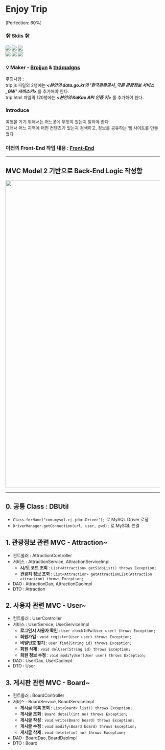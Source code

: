 # Enjoy Trip 
(Perfection: 60%)

### 🛠 Skiis 🛠
<img src="https://img.shields.io/badge/HTML-E34F26?style=flat&logo=HTML&logoColor=white"/> <img src="https://img.shields.io/badge/CSS-1572B6?style=flat&logo=CSS&logoColor=white"/> <img src="https://img.shields.io/badge/JavaScript-F7DF1E?style=flat&logo=JavaScript&logoColor=white"/>   
<img src="https://img.shields.io/badge/Java-F7A900?style=flat&logo=Java&logoColor=orange"/> <img src="https://img.shields.io/badge/Servlet-F7A900?style=flat&logo=Servlet&logoColor=orange"/> <img src="https://img.shields.io/badge/JSP-F7A900?style=flat&logo=JSP&logoColor=orange"/>

### :bulb: Maker - [Brojjun](https://github.com/Brojjun) & [thdqudgns](https://github.com/thdqudgns)
주의사항 :   
trip.js 파일의 2행에는 ***<본인의 data.go.kr의 '한국관광공사_국문 관광정보 서비스_GW' 서비스키>*** 를 추가해야 한다.   
trip.html 파일의 120행에는 ***<본인의 KaKao API 인증 키>*** 를 추가해야 한다.

### Introduce
여행을 가기 위해서는 어느곳에 무엇이 있는지 알아야 한다   
그래서 어느 지역에 어떤 컨텐츠가 있는지 검색하고, 정보를 공유하는 웹 사이트를 만들었다   

### 이전의 Front-End 작업 내용 : [Front-End](https://github.com/Penetrate-Enjoy-Trip-Web/Front-End)

---

## MVC Model 2 기반으로 Back-End Logic 작성함
<img src="https://user-images.githubusercontent.com/92148521/229058464-e6add903-d35e-4475-8cad-d7290f97de80.png" width="1000px">

---

## 0. 공통 Class : DBUtil
- `Class.forName("com.mysql.cj.jdbc.Driver");` 로 MySQL Driver 로딩
- `DriverManager.getConnection(url, user, pwd);` 로 MySQL 연결

## 1. 관광정보 관련 MVC - Attraction~
- 컨트롤러 : AttractionController
- 서비스 : AttractionService, AttractionServiceImpl
  - **시/도 코드 조회** : `List<Attraction> getSidoList() throws Exception;`
  - **관광지 정보 조회** : `List<Attraction> getAttractionList(Attraction attraction) throws Exception;`
- DAO : AttractionDao, AttractionDaoImpl
- DTO : Attraction

## 2. 사용자 관련 MVC - User~
- 컨트롤러 : UserController
- 서비스 : UserService, UserServiceImpl
	- **로그인시 사용자 확인** : `User checkIdPw(User user) throws Exception;`
	- **회원가입** : `void register(User user) throws Exception;`
	- **비밀번호 찾기** : `User find(String id) throws Exception;`
	- **회원 삭제** : `void delUser(String id) throws Exception;`
	- **회원 정보 수정** : `void modifyUser(User user) throws Exception;`
- DAO : UserDao, UserDaoImpl
- DTO : User

## 3. 게시판 관련 MVC - Board~
- 컨트롤러 : BoardController
- 서비스 : BoardService, BoardServiceImpl
  - **게시글 목록 조회** : `List<Board> list() throws Exception;`
  - **게시글 조회** : `Board detail(int no) throws Exception;`
  - **게시글 작성** : `void write(Board board) throws Exception;`
  - **게시글 수정** : `void modify(Board board) throws Exception;`
  - **게시글 삭제** : `void delete(int no) throws Exception;`
- DAO : BoardDao, BoardDaoImpl
- DTO : Board

